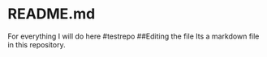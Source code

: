 # README.md
For everything I will do here
#testrepo
##Editing the file
Its a markdown file in this repository.
